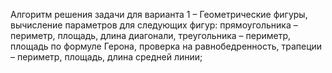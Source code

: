 Алгоритм решения задачи для варианта 1 – Геометрические фигуры, вычисление параметров для следующих фигур: прямоугольника – периметр, площадь, длина диагонали, треугольника – периметр, площадь по формуле Герона, проверка на равнобедренность, трапеции – периметр, площадь, длина средней линии;